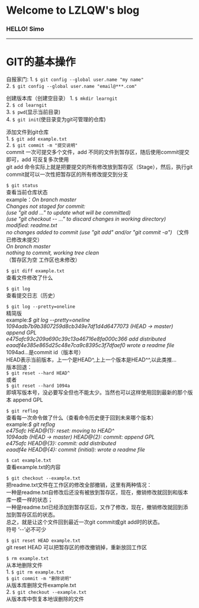 # Welcome to LZLQW's blog    
### HELLO! Simo  
***

GIT的基本操作  
===========
   自报家门:
    1. `$ git config --global user.name "my name"`  
    2. `$ git config --global user.name "email@***.com"`
   
   创建版本库（创建空目录）
    1. `$ mkdir learngit`  
    2. `$ cd learngit`  
    3. `$ pwd`(显示当前目录)  
    4. `$ git init`(使目录变为git可管理的仓库)  
    
   添加文件到git仓库  
    1. `$ git add example.txt`  
    2. `$ git commit -m "提交说明"`  
      commit 一次可提交多个文件，add 不同的文件到暂存区，随后使用commit提交即可，add 可反复多次使用  
      git add 命令实际上就是把要提交的所有修改放到暂存区（Stage），然后，执行git commit就可以一次性把暂存区的所有修改提交到分支
   
   `$ git status`  
    查看当前仓库状态  
     example：*On branch master  
                Changes not staged for commit:  
                    (use "git add <file>..." to update what will be committed)  
                    (use "git checkout -- <file>..." to discard changes in working directory)  
                     modified:   readme.txt  
                 no changes added to commit (use "git add" and/or "git commit -a")*
                （文件已修改未提交）  
                *On branch master  
                 nothing to commit, working tree clean*  
                （暂存区为空 工作区也未修改）  
    
   `$ git diff example.txt`  
      查看文件修改了什么  
  
   `$ git log`  
      查看提交日志（历史）
    
   `$ git log --pretty=oneline`  
      精简版  
      example:*$ git log --pretty=oneline  
                1094adb7b9b3807259d8cb349e7df1d4d6477073 (HEAD -> master) append GPL  
                e475afc93c209a690c39c13a46716e8fa000c366 add distributed  
                eaadf4e385e865d25c48e7ca9c8395c3f7dfaef0 wrote a readme file*  
              1094ad...是commit id（版本号）  
              HEAD表示当前版本，上一个是HEAD^,上上一个版本是HEAD^^,以此类推...  
      版本回退：  
      `$ git reset --hard HEAD^`  
        或者  
      `$ git reset --hard 1094a`   
        即填写版本号，没必要写全但也不能太少。当然也可以这样使用回到最新的那个版本 append GPL  
          
   `$ git reflog`  
      查看每一次命令做了什么（查看命令历史便于回到未来哪个版本）  
       example:*$ git reflog  
                e475afc HEAD@{1}: reset: moving to HEAD^  
                1094adb (HEAD -> master) HEAD@{2}: commit: append GPL  
                e475afc HEAD@{3}: commit: add distributed  
                eaadf4e HEAD@{4}: commit (initial): wrote a readme file*  
     
   `$ cat example.txt`  
      查看example.txt的内容  
     
   `$ git checkout --example.txt`  
       把readme.txt文件在工作区的修改全部撤销，这里有两种情况：  
       一种是readme.txt自修改后还没有被放到暂存区，现在，撤销修改就回到和版本库一模一样的状态；  
       一种是readme.txt已经添加到暂存区后，又作了修改，现在，撤销修改就回到添加到暂存区后的状态。  
       总之，就是让这个文件回到最近一次git commit或git add时的状态。  
       符号 ‘--’必不可少  
       
   `$ git reset HEAD example.txt`  
       git reset HEAD <file>可以把暂存区的修改撤销掉，重新放回工作区  
     
   `$ rm example.txt`  
       从本地删除文件  
       1. `$ git rm example.txt`  
          `$ git commit -m "删除说明"`  
            从版本库删除文件example.txt  
       2. `$ git checkout --example.txt`  
            从版本库中恢复本地误删除的文件  
